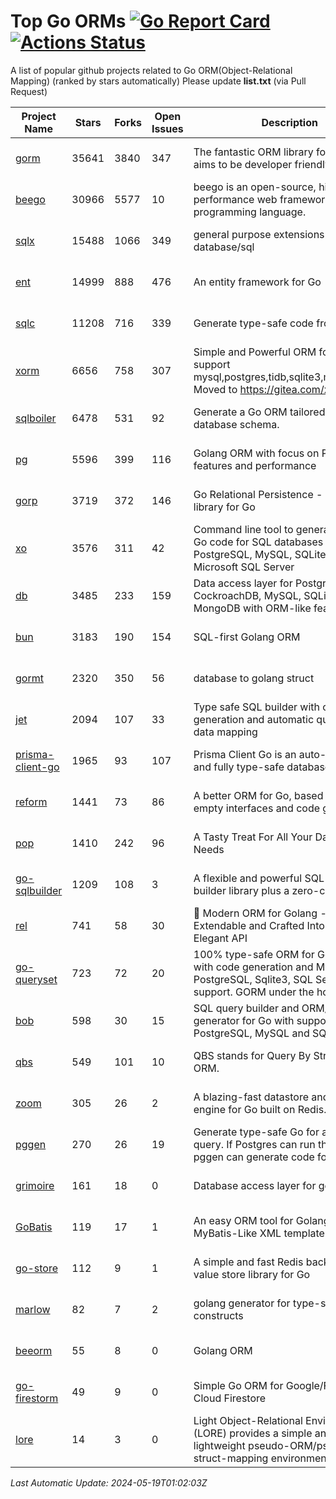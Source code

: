 # Top Go ORMs [![Go Report Card](https://goreportcard.com/badge/github.com/d-tsuji/awesome-go-orms)](https://goreportcard.com/report/github.com/d-tsuji/awesome-go-orms) [![Actions Status](https://github.com/d-tsuji/awesome-go-orms/workflows/CI/badge.svg)](https://github.com/d-tsuji/awesome-go-orms/actions)
A list of popular github projects related to Go ORM(Object-Relational Mapping) (ranked by stars automatically)
Please update **list.txt** (via Pull Request)

| Project Name | Stars | Forks | Open Issues | Description | Last Update |
| ------------ | ----- | ----- | ----------- | ----------- | ----------- |
| [gorm](https://github.com/go-gorm/gorm) | 35641 | 3840 | 347 | The fantastic ORM library for Golang, aims to be developer friendly | 2024-05-19 00:15:52 |
| [beego](https://github.com/beego/beego) | 30966 | 5577 | 10 | beego is an open-source, high-performance web framework for the Go programming language. | 2024-05-19 00:15:54 |
| [sqlx](https://github.com/jmoiron/sqlx) | 15488 | 1066 | 349 | general purpose extensions to golang's database/sql | 2024-05-18 13:50:04 |
| [ent](https://github.com/ent/ent) | 14999 | 888 | 476 | An entity framework for Go | 2024-05-18 19:03:24 |
| [sqlc](https://github.com/sqlc-dev/sqlc) | 11208 | 716 | 339 | Generate type-safe code from SQL | 2024-05-18 20:04:45 |
| [xorm](https://github.com/go-xorm/xorm) | 6656 | 758 | 307 | Simple and Powerful ORM for Go, support mysql,postgres,tidb,sqlite3,mssql,oracle, Moved to https://gitea.com/xorm/xorm | 2024-05-14 23:59:36 |
| [sqlboiler](https://github.com/volatiletech/sqlboiler) | 6478 | 531 | 92 | Generate a Go ORM tailored to your database schema. | 2024-05-18 11:50:21 |
| [pg](https://github.com/go-pg/pg) | 5596 | 399 | 116 | Golang ORM with focus on PostgreSQL features and performance | 2024-05-15 18:01:38 |
| [gorp](https://github.com/go-gorp/gorp) | 3719 | 372 | 146 | Go Relational Persistence - an ORM-ish library for Go | 2024-05-17 15:29:31 |
| [xo](https://github.com/xo/xo) | 3576 | 311 | 42 | Command line tool to generate idiomatic Go code for SQL databases supporting PostgreSQL, MySQL, SQLite, Oracle, and Microsoft SQL Server | 2024-05-18 05:46:35 |
| [db](https://github.com/upper/db) | 3485 | 233 | 159 | Data access layer for PostgreSQL, CockroachDB, MySQL, SQLite and MongoDB with ORM-like features. | 2024-05-18 07:19:50 |
| [bun](https://github.com/uptrace/bun) | 3183 | 190 | 154 | SQL-first Golang ORM | 2024-05-18 20:14:39 |
| [gormt](https://github.com/xxjwxc/gormt) | 2320 | 350 | 56 | database to golang struct | 2024-05-17 15:04:59 |
| [jet](https://github.com/go-jet/jet) | 2094 | 107 | 33 | Type safe SQL builder with code generation and automatic query result data mapping | 2024-05-18 16:29:34 |
| [prisma-client-go](https://github.com/steebchen/prisma-client-go) | 1965 | 93 | 107 | Prisma Client Go is an auto-generated and fully type-safe database client | 2024-05-18 11:54:07 |
| [reform](https://github.com/go-reform/reform) | 1441 | 73 | 86 | A better ORM for Go, based on non-empty interfaces and code generation. | 2024-05-16 20:48:03 |
| [pop](https://github.com/gobuffalo/pop) | 1410 | 242 | 96 | A Tasty Treat For All Your Database Needs | 2024-05-13 14:42:37 |
| [go-sqlbuilder](https://github.com/huandu/go-sqlbuilder) | 1209 | 108 | 3 | A flexible and powerful SQL string builder library plus a zero-config ORM. | 2024-05-17 09:55:43 |
| [rel](https://github.com/go-rel/rel) | 741 | 58 | 30 | :gem: Modern ORM for Golang - Testable, Extendable and Crafted Into a Clean and Elegant API | 2024-05-14 07:40:10 |
| [go-queryset](https://github.com/jirfag/go-queryset) | 723 | 72 | 20 | 100% type-safe ORM for Go (Golang) with code generation and MySQL, PostgreSQL, Sqlite3, SQL Server support. GORM under the hood. | 2024-05-17 06:51:58 |
| [bob](https://github.com/stephenafamo/bob) | 598 | 30 | 15 | SQL query builder and ORM/Factory generator for Go with support for PostgreSQL, MySQL and SQLite | 2024-05-18 15:55:57 |
| [qbs](https://github.com/coocood/qbs) | 549 | 101 | 10 | QBS stands for Query By Struct. A Go ORM. | 2024-02-14 06:38:33 |
| [zoom](https://github.com/albrow/zoom) | 305 | 26 | 2 | A blazing-fast datastore and querying engine for Go built on Redis. | 2024-02-21 06:22:12 |
| [pggen](https://github.com/jschaf/pggen) | 270 | 26 | 19 | Generate type-safe Go for any Postgres query. If Postgres can run the query, pggen can generate code for it. | 2024-05-01 14:05:55 |
| [grimoire](https://github.com/Fs02/grimoire) | 161 | 18 | 0 | Database access layer for golang | 2024-02-21 01:49:58 |
| [GoBatis](https://github.com/mei-rune/GoBatis) | 119 | 17 | 1 | An easy ORM tool for Golang, support MyBatis-Like XML template SQL | 2024-05-18 07:29:28 |
| [go-store](https://github.com/gosuri/go-store) | 112 | 9 | 1 | A simple and fast Redis backed key-value store library for Go | 2023-09-25 03:42:25 |
| [marlow](https://github.com/dadleyy/marlow) | 82 | 7 | 2 | golang generator for type-safe sql api constructs | 2024-01-25 13:28:04 |
| [beeorm](https://github.com/latolukasz/beeorm) | 55 | 8 | 0 | Golang ORM | 2024-01-09 19:00:44 |
| [go-firestorm](https://github.com/jschoedt/go-firestorm) | 49 | 9 | 0 | Simple Go ORM for Google/Firebase Cloud Firestore | 2024-03-31 09:02:20 |
| [lore](https://github.com/abrahambotros/lore) | 14 | 3 | 0 | Light Object-Relational Environment (LORE) provides a simple and lightweight pseudo-ORM/pseudo-struct-mapping environment for Go | 2023-09-25 08:03:17 |

*Last Automatic Update: 2024-05-19T01:02:03Z*